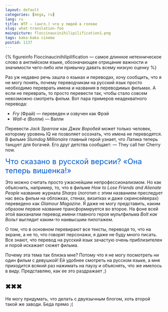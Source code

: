 ```yaml
---
layout: default
categories: [mega, ru]
lang: ru
title: WTF — (англ.) что у людей в голове
slug: what-translation-foo
mainpicture: floccinaucinihilipilification1.png
tags: baka-baka cinema 
postid: 1137
---
```




{% figureinfo Floccinaucinihilipilification — самое длинное нетехническое слово в английском языке, обозначающее отрицание важности и значимости чего-либо или привычку давать всему низкую оценку %}



Раз уж недавно речь зашла о языках и переводах, хочу сообщить, что я не могу понять, почему переводчикам на русский язык просто необходимо переврать имена и названия в переводимых фильмах. А если не переврать, то просто перевести так, чтобы стало совсем невозможно смотреть фильм. Вот пара примеров неадекватного перевода:
<ul class="postlist">
	<li><span><i>Fry</i> (Фрай) — переведен и озвучен как Фрэй</span></li>
	<li><span><i>Wall-e</i> (Волли) — Валли</span></li>
</ul>
<!--more-->Перевести <i>Jack Sparrow</i> как <i>Джек Воробей</i> может только человек, которому уровень IQ не позволяет осознать, что имена не переводятся. В фильме <i>Slumdog Millionaire</i> главный герой узнает, что Латика теперь танцует для богачей. Его друг детства сообщает:
— They call her Cherry now.

<span style="font-size: 24px; color: #005bcd;">Что сказано в русской версии? «Она теперь вишенка!»</span>

Это можно считать просто ужаснейшим непрофессионализмом. Но как объяснить, например, то, что в фильме <i>How to Lose Friends and Alienate People</i> название журнала <i>Sharps</i> (логотип с этим названием преследует нас весь фильм на обложках, стенах, визитках и даже скринсейверах) переведено как <i>Glamour Magazine</i>. Я даже не могу представить, каким образом первое название трансформируется во второе. На фоне всей этой вакханалии перевод имени главного героя мультфильма <i>Bolt</i><i> как </i><i>Вольт</i> выглядит каким-то наивысшим пилотажем.

О том, что в основном перевирают все тексты, переводя то, что на экране, а не то, что говорят персонажи, я даже не буду много писать. Все знают, что перевод на русский язык зачастую очень приблизителен и порой искажает сюжет фильма.

Почему эта тема так близка мне? Потому что я не могу посмотреть ни один фильм с девушкой! Ей удобнее смотреть на русском языке, а мне приходится всякий раз нажимать на паузу и объяснять, что же имелось в виду. Представляю, как ее это раздражает ;)


## ✖✖✖

Не могу придумать, что делать с двуязычным блогом, хоть второй такой же заводи. Беда прямо ;(